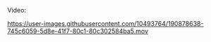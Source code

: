 Video:



https://user-images.githubusercontent.com/10493764/190878638-745c6059-5d8e-41f7-80c1-80c302584ba5.mov

